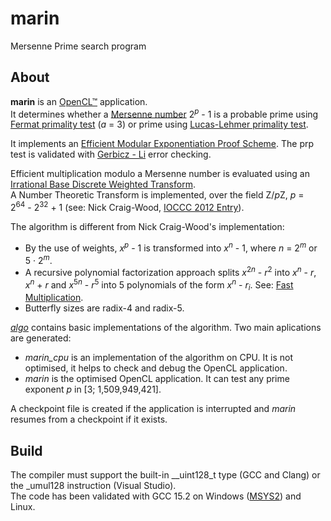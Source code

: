# marin
Mersenne Prime search program

## About

**marin** is an [OpenCL™](https://www.khronos.org/opencl/) application.  
It determines whether a [Mersenne number](https://en.wikipedia.org/wiki/Mersenne_prime) 2<sup>*p*</sup> - 1 is a probable prime using [Fermat primality test](https://en.wikipedia.org/wiki/Fermat_primality_test) (*a* = 3) or prime using [Lucas-Lehmer primality test](https://en.wikipedia.org/wiki/Lucas%E2%80%93Lehmer_primality_test).  

It implements an [Efficient Modular Exponentiation Proof Scheme](https://arxiv.org/abs/2209.15623). The prp test is validated with [Gerbicz - Li](https://www.mersenneforum.org/showthread.php?t=22510) error checking.  

Efficient multiplication modulo a Mersenne number is evaluated using an [Irrational Base Discrete Weighted Transform](https://www.ams.org/journals/mcom/1994-62-205/S0025-5718-1994-1185244-1/).  
A Number Theoretic Transform is implemented, over the field Z/*p*Z, *p* = 2<sup>64</sup>&nbsp;-&nbsp;2<sup>32</sup>&nbsp;+&nbsp;1 (see: Nick Craig-Wood, [IOCCC 2012 Entry](https://github.com/ncw/ioccc2012/)).  

The algorithm is different from Nick Craig-Wood's implementation:
 - By the use of weights, *x*<sup>*p*</sup> - 1 is transformed into *x*<sup>*n*</sup> - 1, where *n* = 2<sup>*m*</sup> or 5&nbsp;&middot;&nbsp;2<sup>*m*</sup>.
 - A recursive polynomial factorization approach splits *x*<sup>2*n*</sup> - *r*<sup>2</sup> into *x*<sup>*n*</sup> - *r*, *x*<sup>*n*</sup> + *r* and *x*<sup>5*n*</sup> - *r*<sup>5</sup> into 5 polynomials of the form *x*<sup>*n*</sup> - *r*<sub>*i*</sub>. See: [Fast Multiplication](https://github.com/galloty/FastMultiplication).
 - Butterfly sizes are radix-4 and radix-5.  

[*algo*](algo/) contains basic implementations of the algorithm. Two main aplications are generated:
- *marin_cpu* is an implementation of the algorithm on CPU. It is not optimised, it helps to check and debug the OpenCL application.
- *marin* is the optimised OpenCL application. It can test any prime exponent *p* in [3; 1,509,949,421].  

A checkpoint file is created if the application is interrupted and *marin* resumes from a checkpoint if it exists.

## Build

The compiler must support the built-in __uint128_t type (GCC and Clang) or the _umul128 instruction (Visual Studio).  
The code has been validated with GCC 15.2 on Windows ([MSYS2](https://www.msys2.org/)) and Linux.  
